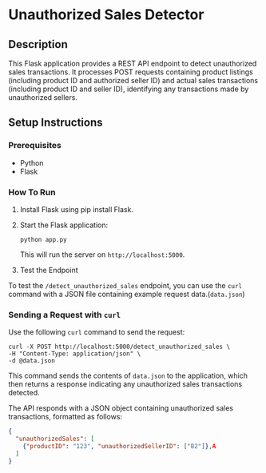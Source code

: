 
# Unauthorized Sales Detector

## Description

This Flask application provides a REST API endpoint to detect unauthorized sales transactions. It processes POST requests containing product listings (including product ID and authorized seller ID) and actual sales transactions (including product ID and seller ID), identifying any transactions made by unauthorized sellers.

## Setup Instructions

### Prerequisites

- Python 
- Flask

### How To Run

1. Install Flask using pip install Flask.

2. Start the Flask application:
   ```
   python app.py
   ```
   This will run the server on `http://localhost:5000`.

3. Test the Endpoint

To test the `/detect_unauthorized_sales` endpoint, you can use the `curl` command with a JSON file containing example request data.(`data.json`)

### Sending a Request with `curl`

Use the following `curl` command to send the request:

```
curl -X POST http://localhost:5000/detect_unauthorized_sales \
-H "Content-Type: application/json" \
-d @data.json
```

This command sends the contents of `data.json` to the application, which then returns a response indicating any unauthorized sales transactions detected.

The API responds with a JSON object containing unauthorized sales transactions, formatted as follows:

```json
{
  "unauthorizedSales": [
    {"productID": "123", "unauthorizedSellerID": ["B2"]},A
  ]
}
```
